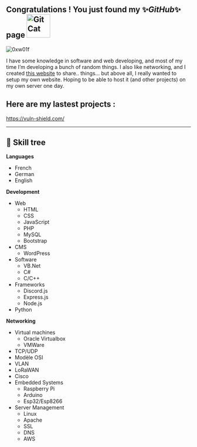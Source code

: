 <h2>Congratulations !  You just found my ✨<i>GitHub</i>✨ page <img src="https://github.githubassets.com/images/mona-whisper.gif" alt="GitCat" title="GitCat" width="64"/></h2>
<p align="left"> <img src="https://komarev.com/ghpvc/?username=0xw01f&label=%F0%9F%8C%9F%20%20Visitors&color=0e75b6&style=flat" alt="0xw01f" /> </p>

I have some knowledge in software and web developing, and most of my time I’m developing a bunch of random things.
I also like networking, and I created [this website](https://www.w01f.xyz) to share.. things… but above all, I really wanted to setup my own website. Hoping to be able to host it (and other projects) on my own server one day.

## Here are my lastest projects :
https://vuln-shield.com/

  
---


🌳 Skill tree
---

 **Languages**
- French
- German
- English

 **Development**
- Web
  - HTML
  - CSS
  - JavaScript
  - PHP
  - MySQL
  - Bootstrap
- CMS
  - WordPress
- Software
  - VB.Net
  - C#
  - C/C++
- Frameworks
  - Discord.js
  - Express.js
  - Node.js
- Python

**Networking**
- Virtual machines
  - Oracle Virtualbox
  - VMWare
- TCP/UDP
- Modèle OSI
- VLAN
- LoRaWAN
- Cisco
- Embedded Systems
  - Raspberry Pi
  - Arduino
  - Esp32/Esp8266
- Server Management
  - Linux
  - Apache
  - SSL
  - DNS
  - AWS
